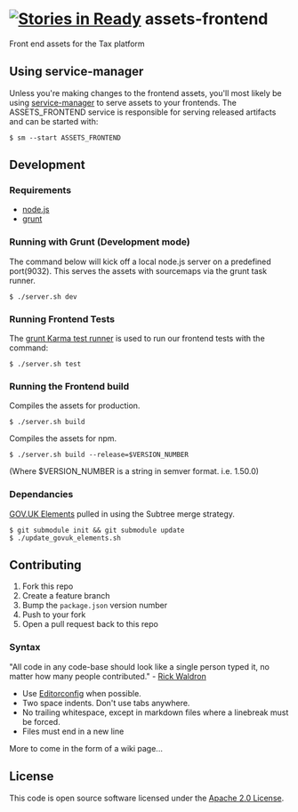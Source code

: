 [![Stories in Ready](https://badge.waffle.io/hmrc/assets-frontend.png?label=ready&title=Ready)](https://waffle.io/hmrc/assets-frontend)
assets-frontend
===============

Front end assets for the Tax platform


## Using service-manager

Unless you're making changes to the frontend assets, you'll most likely be using [service-manager](https://github.com/hmrc/service-manager) to serve assets to your frontends. The ASSETS_FRONTEND service is responsible for serving released artifacts and can be started with:

```
$ sm --start ASSETS_FRONTEND
```


## Development

### Requirements

* [node.js](http://nodejs.org/download/)
* [grunt](http://gruntjs.com/getting-started#installing-the-cli)


### Running with Grunt (Development mode)

The command below will kick off a local node.js server on a predefined port(9032). This serves the assets with sourcemaps via the grunt task runner.

```
$ ./server.sh dev
```


### Running Frontend Tests

The [grunt Karma test runner](https://github.com/karma-runner/grunt-karma) is used to run our frontend tests with the command:

```
$ ./server.sh test
```


### Running the Frontend build

Compiles the assets for production.

```
$ ./server.sh build
```

Compiles the assets for npm.

```
$ ./server.sh build --release=$VERSION_NUMBER
```
(Where $VERSION_NUMBER is a string in semver format. i.e. 1.50.0)

### Dependancies

[GOV.UK Elements](https://github.com/alphagov/govuk_elements) pulled in using the Subtree merge strategy.

```
$ git submodule init && git submodule update
$ ./update_govuk_elements.sh

```


## Contributing

1. Fork this repo
2. Create a feature branch
3. Bump the `package.json` version number
4. Push to your fork
5. Open a pull request back to this repo


### Syntax

"All code in any code-base should look like a single person typed it, no matter how many people contributed." - [Rick Waldron](https://github.com/rwaldron/idiomatic.js/#all-code-in-any-code-base-should-look-like-a-single-person-typed-it-no-matter-how-many-people-contributed)

* Use [Editorconfig](http://editorconfig.org/#download) when possible.
* Two space indents. Don't use tabs anywhere.
* No trailing whitespace, except in markdown files where a linebreak must be forced.
* Files must end in a new line

More to come in the form of a wiki page...

## License

This code is open source software licensed under the [Apache 2.0 License]("http://www.apache.org/licenses/LICENSE-2.0.html").
